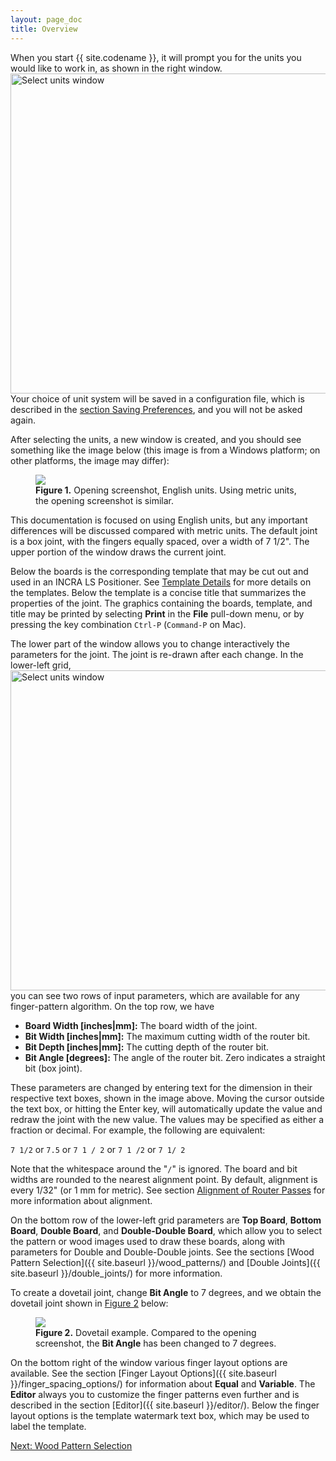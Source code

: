 ```yaml
---
layout: page_doc
title: Overview
---
```


When you start {{ site.codename }}, it will prompt you for the units you would
like to work in, as shown in the right window.
<img class="floater" src="{{ site.baseurl }}/images/select_units.png" 
     alt="Select units window" width="512">
Your choice of unit system will be saved in a configuration file, which is
described in the <a href="{{ site.baseurl }}/saving_preferences/">section Saving Preferences</a>, and you
will not be asked again.

After selecting the units, a new window is created, and you should see something like the image
below (this image is from a Windows platform; on other platforms,
the image may differ):

<figure class="zoomable">
<a name="figure1">
<img src="{{ site.baseurl }}/images/opening_screen_shot.png">
</a>
<figcaption>
<b>Figure 1.</b>  Opening screenshot, English units.  Using metric units, the
opening screenshot is similar.
</figcaption>
</figure>

This documentation is focused on using English units, but any important
differences will be discussed compared with metric units.
The default joint is a box joint, with the fingers equally spaced, over a
width of 7 1/2\".  The upper portion of the window draws the current joint.

Below the boards is the corresponding template that may be
cut out and used in an INCRA LS Positioner. See 
<a href="{{ site.baseurl }}/template/">Template Details</a>
for more details on the templates.  Below the template is a concise
title that summarizes the properties of the joint.  The graphics containing the boards,
template, and title may be printed by selecting <b>Print</b> in the
<b>File</b> pull-down menu, or by pressing the key combination `Ctrl-P`
(`Command-P` on Mac).

The lower part of the window allows you to change interactively the parameters
for the joint.  The joint is re-drawn after each change.  In the lower-left grid,
<img class="floater" src="{{ site.baseurl }}/images/lower_left.png" 
     alt="Select units window" width="512">
you can see two rows of input parameters, which are available for any
finger-pattern algorithm.  On the top row, we have

* <b>Board Width [inches|mm]:</b> The board width of the joint.
* <b>Bit Width [inches|mm]:</b>  The maximum cutting width of the router bit.
* <b>Bit Depth [inches|mm]:</b> The cutting depth of the router bit.
* <b>Bit Angle [degrees]:</b> The angle of the router bit.  Zero indicates
  a straight bit (box joint).

These parameters are changed by entering text for the dimension in their
respective text boxes, shown in the image above.  Moving the cursor outside
the text box, or hitting the Enter key, will automatically update the value
and redraw the joint with the new value.  The values may be specified as
either a fraction or decimal.  For example, the following are equivalent:

`7 1/2` or `7.5` or `7 1 / 2` or `7 1 /2` or `7 1/ 2`

Note that the whitespace around the \"`/`\" is ignored. The board and bit
widths are rounded to the nearest alignment point.  By default, alignment is
every 1/32\" (or 1 mm for metric).  See section <a href="{{
site.baseurl }}/alignment/">Alignment of Router Passes</a> for more
information about alignment.

On the bottom row of the lower-left grid parameters are <b>Top Board</b>,
<b>Bottom Board</b>, <b>Double Board</b>, and <b>Double-Double Board</b>,
which allow you to select the pattern or wood images used to draw these
boards, along with parameters for Double and Double-Double joints.
See the sections [Wood Pattern Selection]({{ site.baseurl }}/wood_patterns/)
and [Double Joints]({{ site.baseurl }}/double_joints/) for more information.

To create a dovetail joint, change <b>Bit Angle</b> to 7 degrees, and we obtain the
dovetail joint shown in [Figure 2](#figure2) below:

<figure class="zoomable">
<a name="figure2">
<img src="{{ site.baseurl }}/images/dovetail_screen_shot.png">
</a>
<figcaption>
<b>Figure 2.</b>  Dovetail example.  Compared to 
<a data-featherlight="{{ site.baseurl }}/images/opening_screen_shot.png">the
opening screenshot</a>, the <b>Bit Angle</b>
has been changed to 7 degrees.
</figcaption>
</figure>

On the bottom right of the window various finger layout options are
available.  See the section [Finger Layout Options]({{ site.baseurl
}}/finger_spacing_options/) for information about <b>Equal</b> and
<b>Variable</b>.  The <b>Editor</b> always you to customize the finger
patterns even further and is described in the section [Editor]({{ site.baseurl
}}/editor/).  Below the finger layout options is the template watermark text box,
which may be used to label the template.

<div id="textbox">
  <p class="alignright">
    <a href="{{ site.baseurl }}/wood_patterns/">Next: Wood Pattern Selection</a>
  </p>
</div>
<div style="clear: both;"></div>
